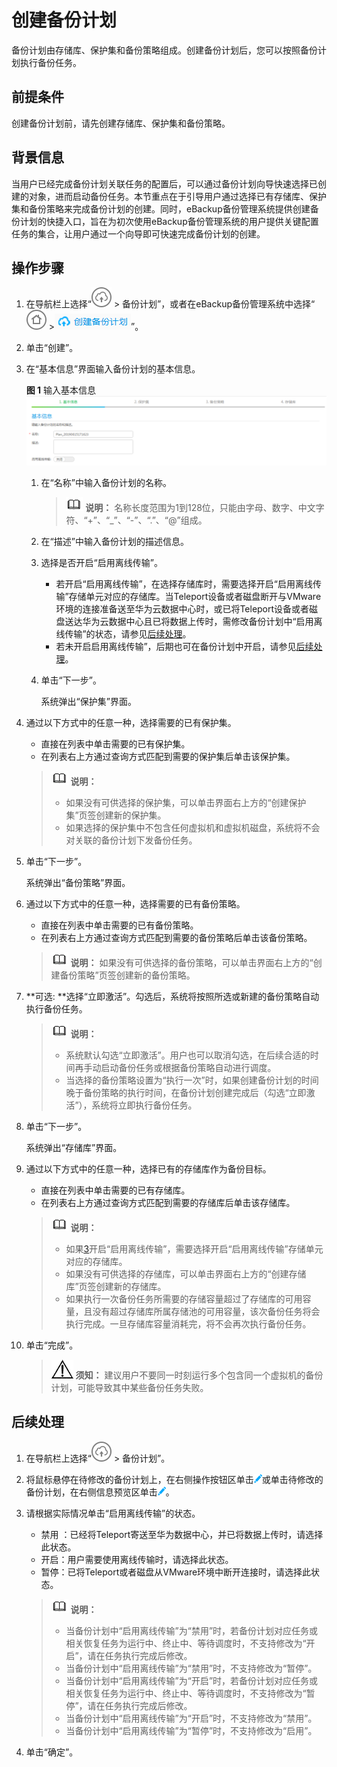 # 创建备份计划<a name="cbr_03_0075"></a>

备份计划由存储库、保护集和备份策略组成。创建备份计划后，您可以按照备份计划执行备份任务。

## 前提条件<a name="zh-cn_topic_0174982996_zh-cn_topic_0170955595_section61521283"></a>

创建备份计划前，请先创建存储库、保护集和备份策略。

## 背景信息<a name="zh-cn_topic_0174982996_zh-cn_topic_0170955595_section16820635"></a>

当用户已经完成备份计划关联任务的配置后，可以通过备份计划向导快速选择已创建的对象，进而启动备份任务。本节重点在于引导用户通过选择已有存储库、保护集和备份策略来完成备份计划的创建。同时，eBackup备份管理系统提供创建备份计划的快捷入口，旨在为初次使用eBackup备份管理系统的用户提供关键配置任务的集合，让用户通过一个向导即可快速完成备份计划的创建。

## 操作步骤<a name="zh-cn_topic_0174982996_zh-cn_topic_0170955595_section17167987"></a>

1.  在导航栏上选择“![](figures/icon-upload.png)  \> 备份计划”，或者在eBackup备份管理系统中选择“![](figures/icon-home.png)  \>![](figures/icon-createplan.png)”。
2.  单击“创建”。
3.  <a name="zh-cn_topic_0174982996_zh-cn_topic_0170955595_li59476236"></a>在“基本信息”界面输入备份计划的基本信息。

    **图 1**  输入基本信息<a name="zh-cn_topic_0174982996_fig87704307189"></a>  
    ![](figures/输入基本信息.png "输入基本信息")

    1.  在“名称”中输入备份计划的名称。

        >![](public_sys-resources/icon-note.gif) **说明：** 
        >名称长度范围为1到128位，只能由字母、数字、中文字符、“+”、“\_”、“-”、“.”、“@”组成。

    2.  在“描述”中输入备份计划的描述信息。
    3.  选择是否开启“启用离线传输”。
        -   若开启“启用离线传输”，在选择存储库时，需要选择开启“启用离线传输”存储单元对应的存储库。当Teleport设备或者磁盘断开与VMware环境的连接准备送至华为云数据中心时，或已将Teleport设备或者磁盘送达华为云数据中心且已将数据上传时，需修改备份计划中“启用离线传输”的状态，请参见[后续处理](#zh-cn_topic_0174982996_zh-cn_topic_0170955595_section20294156)。
        -   若未开启启用离线传输”，后期也可在备份计划中开启，请参见[后续处理](#zh-cn_topic_0174982996_zh-cn_topic_0170955595_section20294156)。

    4.  单击“下一步”。

        系统弹出“保护集”界面。

4.  通过以下方式中的任意一种，选择需要的已有保护集。

    -   直接在列表中单击需要的已有保护集。
    -   在列表右上方通过查询方式匹配到需要的保护集后单击该保护集。

    >![](public_sys-resources/icon-note.gif) **说明：** 
    >-   如果没有可供选择的保护集，可以单击界面右上方的“创建保护集”页签创建新的保护集。
    >-   如果选择的保护集中不包含任何虚拟机和虚拟机磁盘，系统将不会对关联的备份计划下发备份任务。

5.  单击“下一步”。

    系统弹出“备份策略”界面。

6.  通过以下方式中的任意一种，选择需要的已有备份策略。

    -   直接在列表中单击需要的已有备份策略。
    -   在列表右上方通过查询方式匹配到需要的备份策略后单击该备份策略。

    >![](public_sys-resources/icon-note.gif) **说明：** 
    >如果没有可供选择的备份策略，可以单击界面右上方的“创建备份策略”页签创建新的备份策略。

7.  **可选: **选择“立即激活”。勾选后，系统将按照所选或新建的备份策略自动执行备份任务。

    >![](public_sys-resources/icon-note.gif) **说明：** 
    >-   系统默认勾选“立即激活”。用户也可以取消勾选，在后续合适的时间再手动启动备份任务或根据备份策略自动进行调度。
    >-   当选择的备份策略设置为“执行一次”时，如果创建备份计划的时间晚于备份策略的执行时间，在备份计划创建完成后（勾选“立即激活”），系统将立即执行备份任务。

8.  单击“下一步”。

    系统弹出“存储库”界面。

9.  通过以下方式中的任意一种，选择已有的存储库作为备份目标。

    -   直接在列表中单击需要的已有存储库。
    -   在列表右上方通过查询方式匹配到需要的存储库后单击该存储库。

    >![](public_sys-resources/icon-note.gif) **说明：** 
    >-   如果[3](#zh-cn_topic_0174982996_zh-cn_topic_0170955595_li59476236)开启“启用离线传输”，需要选择开启“启用离线传输”存储单元对应的存储库。
    >-   如果没有可供选择的存储库，可以单击界面右上方的“创建存储库”页签创建新的存储库。
    >-   如果执行一次备份任务所需要的存储容量超过了存储库的可用容量，且没有超过存储库所属存储池的可用容量，该次备份任务将会执行完成。一旦存储库容量消耗完，将不会再次执行备份任务。

10. 单击“完成”。

    >![](public_sys-resources/icon-notice.gif) **须知：** 
    >建议用户不要同一时刻运行多个包含同一个虚拟机的备份计划，可能导致其中某些备份任务失败。


## 后续处理<a name="zh-cn_topic_0174982996_zh-cn_topic_0170955595_section20294156"></a>

1.  在导航栏上选择“![](figures/icon-upload.png)  \> 备份计划”。
2.  将鼠标悬停在待修改的备份计划上，在右侧操作按钮区单击![](figures/icon-edit1.png)或单击待修改的备份计划，在右侧信息预览区单击![](figures/icon-edit1.png)。
3.  请根据实际情况单击“启用离线传输”的状态。

    -   禁用  ：已经将Teleport寄送至华为数据中心，并已将数据上传时，请选择此状态。
    -   开启：用户需要使用离线传输时，请选择此状态。
    -   暂停：已将Teleport或者磁盘从VMware环境中断开连接时，请选择此状态。

    >![](public_sys-resources/icon-note.gif) **说明：** 
    >-   当备份计划中“启用离线传输”为“禁用”时，若备份计划对应任务或相关恢复任务为运行中、终止中、等待调度时，不支持修改为“开启”，请在任务执行完成后修改。
    >-   当备份计划中“启用离线传输”为“禁用”时，不支持修改为“暂停”。
    >-   当备份计划中“启用离线传输”为“开启”时，若备份计划对应任务或相关恢复任务为运行中、终止中、等待调度时，不支持修改为“暂停”，请在任务执行完成后修改。
    >-   当备份计划中“启用离线传输”为“开启”时，不支持修改为“禁用”。
    >-   当备份计划中“启用离线传输”为“暂停”时，不支持修改为“启用”。

4.  单击“确定”。

